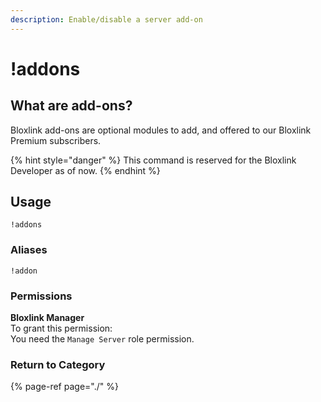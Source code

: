 ```yaml
---
description: Enable/disable a server add-on
---
```


# !addons

## What are add-ons?

Bloxlink add-ons are optional modules to add, and offered to our Bloxlink Premium subscribers.

{% hint style="danger" %}
This command is reserved for the Bloxlink Developer as of now.
{% endhint %}

## Usage

```text
!addons
```

### Aliases

```text
!addon
```

### Permissions

**Bloxlink Manager**  
To grant this permission:  
You need the `Manage Server` role permission.

### Return to Category

{% page-ref page="./" %}

